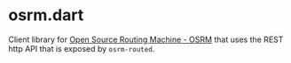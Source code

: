 # osrm.dart

Client library for [Open Source Routing Machine - OSRM](https://github.com/Project-OSRM/osrm-backend) that uses the REST http API
that is exposed by ```osrm-routed```.
